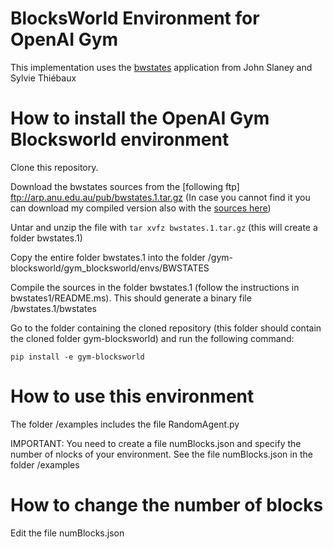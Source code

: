 # BlocksWorld Environment for OpenAI Gym

This implementation uses the [bwstates](http://users.cecs.anu.edu.au/~jks/bwstates.html) application from John Slaney and Sylvie Thiébaux 

# How to install the OpenAI Gym Blocksworld environment

Clone this repository.

Download the bwstates sources from the [following ftp] ftp://arp.anu.edu.au/pub/bwstates.1.tar.gz (In case you cannot find it you can download my compiled version also with the [sources here](https://drive.google.com/open?id=1vtimCnD2DcxsQfElhcdAqrAwD7dS_N0q))

Untar and unzip the file with
`tar xvfz bwstates.1.tar.gz`
(this will create a folder bwstates.1)

Copy the entire folder bwstates.1 into the folder /gym-blocksworld/gym_blocksworld/envs/BWSTATES

Compile the sources in the folder bwstates.1 (follow the instructions in bwstates1/README.ms). This should generate a binary file /bwstates.1/bwstates

Go to the folder containing the cloned repository (this folder should contain the cloned folder gym-blocksworld) and run the following command:

`pip install -e gym-blocksworld`

# How to use this environment

The folder /examples includes the file RandomAgent.py 

IMPORTANT: You need to create a file numBlocks.json and specify the number of nlocks of your environment. See the file numBlocks.json in the folder /examples

# How to change the number of blocks


Edit the file numBlocks.json